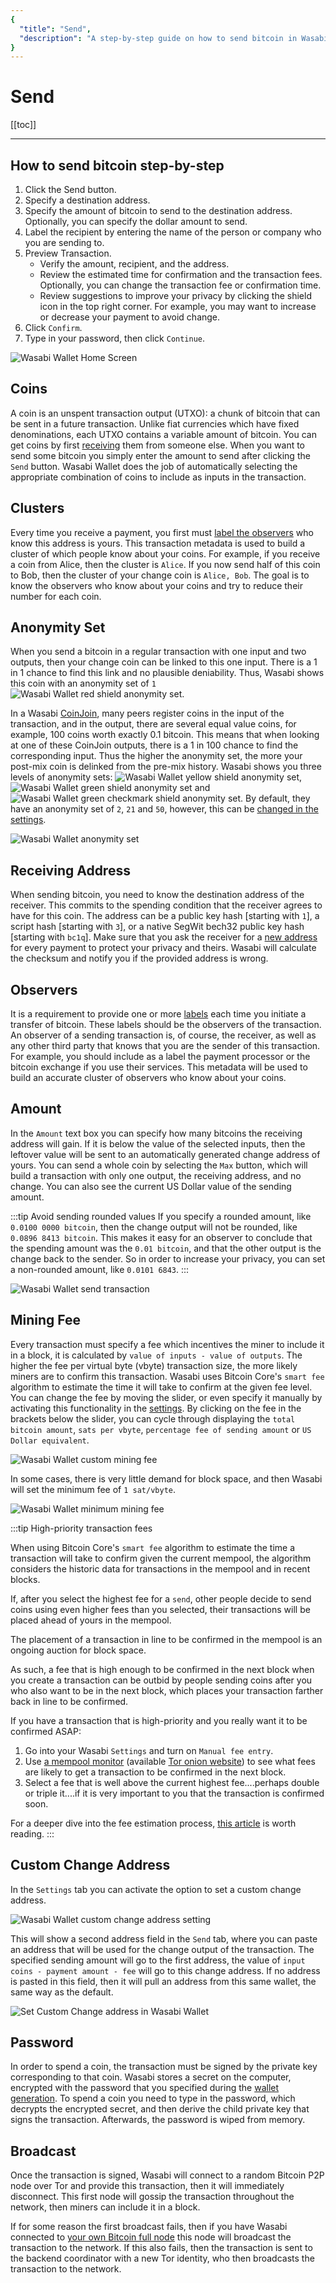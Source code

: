 ```yaml
---
{
  "title": "Send",
  "description": "A step-by-step guide on how to send bitcoin in Wasabi. This is the Wasabi documentation, an archive of knowledge about the open-source, non-custodial and privacy-focused Bitcoin wallet for desktop."
}
---
```


# Send

[[toc]]

---

## How to send bitcoin step-by-step

1.  Click the Send button.
1.  Specify a destination address.
1.  Specify the amount of bitcoin to send to the destination address. Optionally, you can specify the dollar amount to send.
1.  Label the recipient by entering the name of the person or company who you are sending to.
1.  Preview Transaction.
    -  Verify the amount, recipient, and the address.
    -  Review the estimated time for confirmation and the transaction fees. Optionally, you can change the transaction fee or confirmation time.
    -  Review suggestions to improve your privacy by clicking the shield icon in the top right corner. For example, you may want to increase or decrease your payment to avoid change.
1.  Click `Confirm`.
1. Type in your password, then click `Continue`.

![Wasabi Wallet Home Screen](/Send.png "Wasabi Wallet Home Screen")

## Coins

A coin is an unspent transaction output (UTXO): a chunk of bitcoin that can be sent in a future transaction.
Unlike fiat currencies which have fixed denominations, each UTXO contains a variable amount of bitcoin.
You can get coins by first [receiving](/using-wasabi/Receive.md) them from someone else.
When you want to send some bitcoin you simply enter the amount to send after clicking the `Send` button.
Wasabi Wallet does the job of automatically selecting the appropriate combination of coins to include as inputs in the transaction.

## Clusters

Every time you receive a payment, you first must [label the observers](/using-wasabi/Receive.md#the-importance-of-labeling) who know this address is yours.
This transaction metadata is used to build a cluster of which people know about your coins.
For example, if you receive a coin from Alice, then the cluster is `Alice`.
If you now send half of this coin to Bob, then the cluster of your change coin is `Alice, Bob`.
The goal is to know the observers who know about your coins and try to reduce their number for each coin.

## Anonymity Set

When you send a bitcoin in a regular transaction with one input and two outputs, then your change coin can be linked to this one input.
There is a 1 in 1 chance to find this link and no plausible deniability.
Thus, Wasabi shows this coin with an anonymity set of `1` <img src="/ShieldRed.png" alt="Wasabi Wallet red shield anonymity set" title="Wasabi Wallet red shield anonymity set" class="shield" />.

In a Wasabi [CoinJoin](/using-wasabi/CoinJoin.md), many peers register coins in the input of the transaction, and in the output, there are several equal value coins, for example, 100 coins worth exactly 0.1 bitcoin.
This means that when looking at one of these CoinJoin outputs, there is a 1 in 100 chance to find the corresponding input.
Thus the higher the anonymity set, the more your post-mix coin is delinked from the pre-mix history.
Wasabi shows you three levels of anonymity sets: <img src="/ShieldYellow.png" alt="Wasabi Wallet yellow shield anonymity set" title="Wasabi Wallet yellow shield anonymity set" class="shield" />, <img src="/ShieldGreen.png" alt="Wasabi Wallet green shield anonymity set" title="Wasabi Wallet green shield anonymity set" class="shield" /> and <img src="/ShieldCheckmark.png" alt="Wasabi Wallet green checkmark shield anonymity set" title="Wasabi Wallet green checkmark shield anonymity set" class="shield" />.
By default, they have an anonymity set of `2`, `21` and `50`, however, this can be [changed in the settings](/FAQ/FAQ-UseWasabi.md#how-can-i-change-the-anonset-target).

![Wasabi Wallet anonymity set](/SendAnonset.png "Wasabi Wallet anonymity set")

## Receiving Address

When sending bitcoin, you need to know the destination address of the receiver.
This commits to the spending condition that the receiver agrees to have for this coin.
The address can be a public key hash [starting with `1`], a script hash [starting with `3`], or a native SegWit bech32 public key hash [starting with `bc1q`].
Make sure that you ask the receiver for a [new address](/why-wasabi/AddressReuse.md) for every payment to protect your privacy and theirs.
Wasabi will calculate the checksum and notify you if the provided address is wrong.

## Observers

It is a requirement to provide one or more [labels](/using-wasabi/Receive.md#the-importance-of-labeling) each time you initiate a transfer of bitcoin.
These labels should be the observers of the transaction.
An observer of a sending transaction is, of course, the receiver, as well as any other third party that knows that you are the sender of this transaction.
For example, you should include as a label the payment processor or the bitcoin exchange if you use their services.
This metadata will be used to build an accurate cluster of observers who know about your coins.

## Amount

In the `Amount` text box you can specify how many bitcoins the receiving address will gain.
If it is below the value of the selected inputs, then the leftover value will be sent to an automatically generated change address of yours.
You can send a whole coin by selecting the `Max` button, which will build a transaction with only one output, the receiving address, and no change.
You can also see the current US Dollar value of the sending amount.

:::tip Avoid sending rounded values
If you specify a rounded amount, like `0.0100 0000 bitcoin`, then the change output will not be rounded, like `0.0896 8413 bitcoin`.
This makes it easy for an observer to conclude that the spending amount was the `0.01 bitcoin`, and that the other output is the change back to the sender.
So in order to increase your privacy, you can set a non-rounded amount, like `0.0101 6843`.
:::

![Wasabi Wallet send transaction](/SendAmountFeePassword.png "Wasabi Wallet send transaction")

## Mining Fee

Every transaction must specify a fee which incentives the miner to include it in a block, it is calculated by `value of inputs - value of outputs`.
The higher the fee per virtual byte (vbyte) transaction size, the more likely miners are to confirm this transaction.
Wasabi uses Bitcoin Core's `smart fee` algorithm to estimate the time it will take to confirm at the given fee level.
You can change the fee by moving the slider, or even specify it manually by activating this functionality in the [settings](/FAQ/FAQ-UseWasabi.html#how-do-i-set-custom-fee-rate).
By clicking on the fee in the brackets below the slider, you can cycle through displaying the `total bitcoin amount`, `sats per vbyte`, `percentage fee of sending amount` or `US Dollar equivalent`.

![Wasabi Wallet custom mining fee](/SendFeeSlider.png "Wasabi Wallet custom mining fee")

In some cases, there is very little demand for block space, and then Wasabi will set the minimum fee of `1 sat/vbyte`.

![Wasabi Wallet minimum mining fee](/SendNoFee.png "Wasabi Wallet minimum mining fee")

:::tip High-priority transaction fees

When using Bitcoin Core's `smart fee` algorithm to estimate the time a transaction will take to confirm given the current mempool, the algorithm considers the historic data for transactions in the mempool and in recent blocks.

If, after you select the highest fee for a `send`, other people decide to send coins using even higher fees than you selected, their transactions will be placed ahead of yours in the mempool.

The placement of a transaction in line to be confirmed in the mempool is an ongoing auction for block space.

As such, a fee that is high enough to be confirmed in the next block when you create a transaction can be outbid by people sending coins after you who also want to be in the next block, which places your transaction farther back in line to be confirmed.

If you have a transaction that is high-priority and you really want it to be confirmed ASAP:

1. Go into your Wasabi `Settings` and turn on `Manual fee entry`.
2. Use [a mempool monitor](https://mempool.space) (available [Tor onion website](http://mempoolhqx4isw62xs7abwphsq7ldayuidyx2v2oethdhhj6mlo2r6ad.onion/)) to see what fees are likely to get a transaction to be confirmed in the next block.
3. Select a fee that is well above the current highest fee....perhaps double or triple it....if it is very important to you that the transaction is confirmed soon.

For a deeper dive into the fee estimation process, [this article](https://bitcointechtalk.com/an-introduction-to-bitcoin-core-fee-estimation-27920880ad0) is worth reading.
:::

## Custom Change Address

In the `Settings` tab you can activate the option to set a custom change address.

![Wasabi Wallet custom change address setting](/SettingsCustomChange.png "Wasabi Wallet custom change address setting")

This will show a second address field in the `Send` tab, where you can paste an address that will be used for the change output of the transaction.
The specified sending amount will go to the first address, the value of `input coins - payment amount - fee` will go to this change address.
If no address is pasted in this field, then it will pull an address from this same wallet, the same way as the default.

![Set Custom Change address in Wasabi Wallet](/SendCustomChange.png "Set Custom Change address in Wasabi Wallet")

## Password

In order to spend a coin, the transaction must be signed by the private key corresponding to that coin.
Wasabi stores a secret on the computer, encrypted with the password that you specified during the [wallet generation](/using-wasabi/WalletGeneration.md#what-password-to-choose).
To spend a coin you need to type in the password, which decrypts the encrypted secret, and then derive the child private key that signs the transaction.
Afterwards, the password is wiped from memory.

## Broadcast

Once the transaction is signed, Wasabi will connect to a random Bitcoin P2P node over Tor and provide this transaction, then it will immediately disconnect.
This first node will gossip the transaction throughout the network, then miners can include it in a block.

If for some reason the first broadcast fails, then if you have Wasabi connected to [your own Bitcoin full node](/using-wasabi/BitcoinFullNode.md) this node will broadcast the transaction to the network.
If this also fails, then the transaction is sent to the backend coordinator with a new Tor identity, who then broadcasts the transaction to the network.
